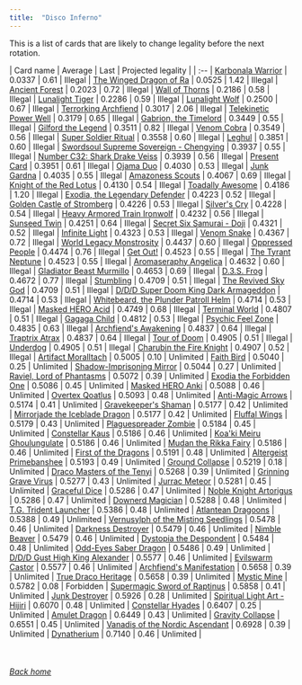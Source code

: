 ```yaml
---
title:  "Disco Inferno"
---
```


This is a list of cards that are likely to change legality before the next rotation.

| Card name | Average | Last | Projected legality |
| :-- |
[Karbonala Warrior](https://db.ygoprodeck.com/card/?search=Karbonala%20Warrior) | 0.0337 | 0.61 | Illegal |
[The Winged Dragon of Ra](https://db.ygoprodeck.com/card/?search=The%20Winged%20Dragon%20of%20Ra) | 0.0525 | 1.42 | Illegal |
[Ancient Forest](https://db.ygoprodeck.com/card/?search=Ancient%20Forest) | 0.2023 | 0.72 | Illegal |
[Wall of Thorns](https://db.ygoprodeck.com/card/?search=Wall%20of%20Thorns) | 0.2186 | 0.58 | Illegal |
[Lunalight Tiger](https://db.ygoprodeck.com/card/?search=Lunalight%20Tiger) | 0.2286 | 0.59 | Illegal |
[Lunalight Wolf](https://db.ygoprodeck.com/card/?search=Lunalight%20Wolf) | 0.2500 | 0.67 | Illegal |
[Terrorking Archfiend](https://db.ygoprodeck.com/card/?search=Terrorking%20Archfiend) | 0.3017 | 2.06 | Illegal |
[Telekinetic Power Well](https://db.ygoprodeck.com/card/?search=Telekinetic%20Power%20Well) | 0.3179 | 0.65 | Illegal |
[Gabrion, the Timelord](https://db.ygoprodeck.com/card/?search=Gabrion,%20the%20Timelord) | 0.3449 | 0.55 | Illegal |
[Gilford the Legend](https://db.ygoprodeck.com/card/?search=Gilford%20the%20Legend) | 0.3511 | 0.82 | Illegal |
[Venom Cobra](https://db.ygoprodeck.com/card/?search=Venom%20Cobra) | 0.3549 | 0.56 | Illegal |
[Super Soldier Ritual](https://db.ygoprodeck.com/card/?search=Super%20Soldier%20Ritual) | 0.3558 | 0.60 | Illegal |
[Leghul](https://db.ygoprodeck.com/card/?search=Leghul) | 0.3851 | 0.60 | Illegal |
[Swordsoul Supreme Sovereign - Chengying](https://db.ygoprodeck.com/card/?search=Swordsoul%20Supreme%20Sovereign%20-%20Chengying) | 0.3937 | 0.55 | Illegal |
[Number C32: Shark Drake Veiss](https://db.ygoprodeck.com/card/?search=Number%20C32:%20Shark%20Drake%20Veiss) | 0.3939 | 0.56 | Illegal |
[Present Card](https://db.ygoprodeck.com/card/?search=Present%20Card) | 0.3951 | 0.61 | Illegal |
[Ojama Duo](https://db.ygoprodeck.com/card/?search=Ojama%20Duo) | 0.4030 | 0.53 | Illegal |
[Junk Gardna](https://db.ygoprodeck.com/card/?search=Junk%20Gardna) | 0.4035 | 0.55 | Illegal |
[Amazoness Scouts](https://db.ygoprodeck.com/card/?search=Amazoness%20Scouts) | 0.4067 | 0.69 | Illegal |
[Knight of the Red Lotus](https://db.ygoprodeck.com/card/?search=Knight%20of%20the%20Red%20Lotus) | 0.4130 | 0.54 | Illegal |
[Toadally Awesome](https://db.ygoprodeck.com/card/?search=Toadally%20Awesome) | 0.4186 | 1.20 | Illegal |
[Exodia, the Legendary Defender](https://db.ygoprodeck.com/card/?search=Exodia,%20the%20Legendary%20Defender) | 0.4223 | 0.52 | Illegal |
[Golden Castle of Stromberg](https://db.ygoprodeck.com/card/?search=Golden%20Castle%20of%20Stromberg) | 0.4226 | 0.53 | Illegal |
[Silver's Cry](https://db.ygoprodeck.com/card/?search=Silver's%20Cry) | 0.4228 | 0.54 | Illegal |
[Heavy Armored Train Ironwolf](https://db.ygoprodeck.com/card/?search=Heavy%20Armored%20Train%20Ironwolf) | 0.4232 | 0.56 | Illegal |
[Sunseed Twin](https://db.ygoprodeck.com/card/?search=Sunseed%20Twin) | 0.4251 | 0.64 | Illegal |
[Secret Six Samurai - Doji](https://db.ygoprodeck.com/card/?search=Secret%20Six%20Samurai%20-%20Doji) | 0.4321 | 0.52 | Illegal |
[Infinite Light](https://db.ygoprodeck.com/card/?search=Infinite%20Light) | 0.4323 | 0.53 | Illegal |
[Venom Snake](https://db.ygoprodeck.com/card/?search=Venom%20Snake) | 0.4367 | 0.72 | Illegal |
[World Legacy Monstrosity](https://db.ygoprodeck.com/card/?search=World%20Legacy%20Monstrosity) | 0.4437 | 0.60 | Illegal |
[Oppressed People](https://db.ygoprodeck.com/card/?search=Oppressed%20People) | 0.4474 | 0.76 | Illegal |
[Get Out!](https://db.ygoprodeck.com/card/?search=Get%20Out!) | 0.4523 | 0.55 | Illegal |
[The Tyrant Neptune](https://db.ygoprodeck.com/card/?search=The%20Tyrant%20Neptune) | 0.4523 | 0.55 | Illegal |
[Aromaseraphy Angelica](https://db.ygoprodeck.com/card/?search=Aromaseraphy%20Angelica) | 0.4632 | 0.60 | Illegal |
[Gladiator Beast Murmillo](https://db.ygoprodeck.com/card/?search=Gladiator%20Beast%20Murmillo) | 0.4653 | 0.69 | Illegal |
[D.3.S. Frog](https://db.ygoprodeck.com/card/?search=D.3.S.%20Frog) | 0.4672 | 0.77 | Illegal |
[Stumbling](https://db.ygoprodeck.com/card/?search=Stumbling) | 0.4709 | 0.51 | Illegal |
[The Revived Sky God](https://db.ygoprodeck.com/card/?search=The%20Revived%20Sky%20God) | 0.4709 | 0.51 | Illegal |
[D/D/D Super Doom King Dark Armageddon](https://db.ygoprodeck.com/card/?search=D/D/D%20Super%20Doom%20King%20Dark%20Armageddon) | 0.4714 | 0.53 | Illegal |
[Whitebeard, the Plunder Patroll Helm](https://db.ygoprodeck.com/card/?search=Whitebeard,%20the%20Plunder%20Patroll%20Helm) | 0.4714 | 0.53 | Illegal |
[Masked HERO Acid](https://db.ygoprodeck.com/card/?search=Masked%20HERO%20Acid) | 0.4749 | 0.68 | Illegal |
[Terminal World](https://db.ygoprodeck.com/card/?search=Terminal%20World) | 0.4807 | 0.51 | Illegal |
[Gagaga Child](https://db.ygoprodeck.com/card/?search=Gagaga%20Child) | 0.4812 | 0.53 | Illegal |
[Psychic Feel Zone](https://db.ygoprodeck.com/card/?search=Psychic%20Feel%20Zone) | 0.4835 | 0.63 | Illegal |
[Archfiend's Awakening](https://db.ygoprodeck.com/card/?search=Archfiend's%20Awakening) | 0.4837 | 0.64 | Illegal |
[Traptrix Atrax](https://db.ygoprodeck.com/card/?search=Traptrix%20Atrax) | 0.4837 | 0.64 | Illegal |
[Tour of Doom](https://db.ygoprodeck.com/card/?search=Tour%20of%20Doom) | 0.4905 | 0.51 | Illegal |
[Underdog](https://db.ygoprodeck.com/card/?search=Underdog) | 0.4905 | 0.51 | Illegal |
[Charubin the Fire Knight](https://db.ygoprodeck.com/card/?search=Charubin%20the%20Fire%20Knight) | 0.4907 | 0.52 | Illegal |
[Artifact Moralltach](https://db.ygoprodeck.com/card/?search=Artifact%20Moralltach) | 0.5005 | 0.10 | Unlimited |
[Faith Bird](https://db.ygoprodeck.com/card/?search=Faith%20Bird) | 0.5040 | 0.25 | Unlimited |
[Shadow-Imprisoning Mirror](https://db.ygoprodeck.com/card/?search=Shadow-Imprisoning%20Mirror) | 0.5044 | 0.27 | Unlimited |
[Raviel, Lord of Phantasms](https://db.ygoprodeck.com/card/?search=Raviel,%20Lord%20of%20Phantasms) | 0.5072 | 0.39 | Unlimited |
[Exodia the Forbidden One](https://db.ygoprodeck.com/card/?search=Exodia%20the%20Forbidden%20One) | 0.5086 | 0.45 | Unlimited |
[Masked HERO Anki](https://db.ygoprodeck.com/card/?search=Masked%20HERO%20Anki) | 0.5088 | 0.46 | Unlimited |
[Overtex Qoatlus](https://db.ygoprodeck.com/card/?search=Overtex%20Qoatlus) | 0.5093 | 0.48 | Unlimited |
[Anti-Magic Arrows](https://db.ygoprodeck.com/card/?search=Anti-Magic%20Arrows) | 0.5174 | 0.41 | Unlimited |
[Gravekeeper's Shaman](https://db.ygoprodeck.com/card/?search=Gravekeeper's%20Shaman) | 0.5177 | 0.42 | Unlimited |
[Mirrorjade the Iceblade Dragon](https://db.ygoprodeck.com/card/?search=Mirrorjade%20the%20Iceblade%20Dragon) | 0.5177 | 0.42 | Unlimited |
[Fluffal Wings](https://db.ygoprodeck.com/card/?search=Fluffal%20Wings) | 0.5179 | 0.43 | Unlimited |
[Plaguespreader Zombie](https://db.ygoprodeck.com/card/?search=Plaguespreader%20Zombie) | 0.5184 | 0.45 | Unlimited |
[Constellar Kaus](https://db.ygoprodeck.com/card/?search=Constellar%20Kaus) | 0.5186 | 0.46 | Unlimited |
[Koa'ki Meiru Ghoulungulate](https://db.ygoprodeck.com/card/?search=Koa'ki%20Meiru%20Ghoulungulate) | 0.5186 | 0.46 | Unlimited |
[Mudan the Rikka Fairy](https://db.ygoprodeck.com/card/?search=Mudan%20the%20Rikka%20Fairy) | 0.5186 | 0.46 | Unlimited |
[First of the Dragons](https://db.ygoprodeck.com/card/?search=First%20of%20the%20Dragons) | 0.5191 | 0.48 | Unlimited |
[Altergeist Primebanshee](https://db.ygoprodeck.com/card/?search=Altergeist%20Primebanshee) | 0.5193 | 0.49 | Unlimited |
[Ground Collapse](https://db.ygoprodeck.com/card/?search=Ground%20Collapse) | 0.5219 | 0.18 | Unlimited |
[Draco Masters of the Tenyi](https://db.ygoprodeck.com/card/?search=Draco%20Masters%20of%20the%20Tenyi) | 0.5268 | 0.39 | Unlimited |
[Grinning Grave Virus](https://db.ygoprodeck.com/card/?search=Grinning%20Grave%20Virus) | 0.5277 | 0.43 | Unlimited |
[Jurrac Meteor](https://db.ygoprodeck.com/card/?search=Jurrac%20Meteor) | 0.5281 | 0.45 | Unlimited |
[Graceful Dice](https://db.ygoprodeck.com/card/?search=Graceful%20Dice) | 0.5286 | 0.47 | Unlimited |
[Noble Knight Artorigus](https://db.ygoprodeck.com/card/?search=Noble%20Knight%20Artorigus) | 0.5286 | 0.47 | Unlimited |
[Downerd Magician](https://db.ygoprodeck.com/card/?search=Downerd%20Magician) | 0.5288 | 0.48 | Unlimited |
[T.G. Trident Launcher](https://db.ygoprodeck.com/card/?search=T.G.%20Trident%20Launcher) | 0.5386 | 0.48 | Unlimited |
[Atlantean Dragoons](https://db.ygoprodeck.com/card/?search=Atlantean%20Dragoons) | 0.5388 | 0.49 | Unlimited |
[Vernusylph of the Misting Seedlings](https://db.ygoprodeck.com/card/?search=Vernusylph%20of%20the%20Misting%20Seedlings) | 0.5478 | 0.46 | Unlimited |
[Darkness Destroyer](https://db.ygoprodeck.com/card/?search=Darkness%20Destroyer) | 0.5479 | 0.46 | Unlimited |
[Nimble Beaver](https://db.ygoprodeck.com/card/?search=Nimble%20Beaver) | 0.5479 | 0.46 | Unlimited |
[Dystopia the Despondent](https://db.ygoprodeck.com/card/?search=Dystopia%20the%20Despondent) | 0.5484 | 0.48 | Unlimited |
[Odd-Eyes Saber Dragon](https://db.ygoprodeck.com/card/?search=Odd-Eyes%20Saber%20Dragon) | 0.5486 | 0.49 | Unlimited |
[D/D/D Gust High King Alexander](https://db.ygoprodeck.com/card/?search=D/D/D%20Gust%20High%20King%20Alexander) | 0.5577 | 0.46 | Unlimited |
[Evilswarm Castor](https://db.ygoprodeck.com/card/?search=Evilswarm%20Castor) | 0.5577 | 0.46 | Unlimited |
[Archfiend's Manifestation](https://db.ygoprodeck.com/card/?search=Archfiend's%20Manifestation) | 0.5658 | 0.39 | Unlimited |
[True Draco Heritage](https://db.ygoprodeck.com/card/?search=True%20Draco%20Heritage) | 0.5658 | 0.39 | Unlimited |
[Mystic Mine](https://db.ygoprodeck.com/card/?search=Mystic%20Mine) | 0.5782 | 0.08 | Forbidden |
[Supermagic Sword of Raptinus](https://db.ygoprodeck.com/card/?search=Supermagic%20Sword%20of%20Raptinus) | 0.5858 | 0.41 | Unlimited |
[Junk Destroyer](https://db.ygoprodeck.com/card/?search=Junk%20Destroyer) | 0.5926 | 0.28 | Unlimited |
[Spiritual Light Art - Hijiri](https://db.ygoprodeck.com/card/?search=Spiritual%20Light%20Art%20-%20Hijiri) | 0.6070 | 0.48 | Unlimited |
[Constellar Hyades](https://db.ygoprodeck.com/card/?search=Constellar%20Hyades) | 0.6407 | 0.25 | Unlimited |
[Amulet Dragon](https://db.ygoprodeck.com/card/?search=Amulet%20Dragon) | 0.6449 | 0.43 | Unlimited |
[Gravity Collapse](https://db.ygoprodeck.com/card/?search=Gravity%20Collapse) | 0.6551 | 0.45 | Unlimited |
[Vanadis of the Nordic Ascendant](https://db.ygoprodeck.com/card/?search=Vanadis%20of%20the%20Nordic%20Ascendant) | 0.6928 | 0.39 | Unlimited |
[Dynatherium](https://db.ygoprodeck.com/card/?search=Dynatherium) | 0.7140 | 0.46 | Unlimited |

<br>

###### [Back home](index)